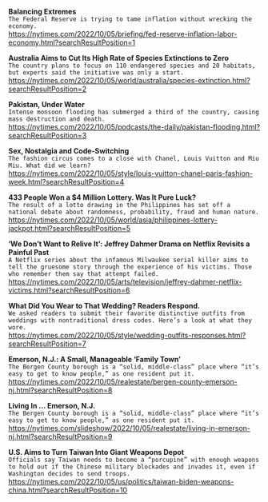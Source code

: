 **Balancing Extremes**\
`The Federal Reserve is trying to tame inflation without wrecking the economy.`\
https://nytimes.com/2022/10/05/briefing/fed-reserve-inflation-labor-economy.html?searchResultPosition=1

**Australia Aims to Cut Its High Rate of Species Extinctions to Zero**\
`The country plans to focus on 110 endangered species and 20 habitats, but experts said the initiative was only a start.`\
https://nytimes.com/2022/10/05/world/australia/species-extinction.html?searchResultPosition=2

**Pakistan, Under Water**\
`Intense monsoon flooding has submerged a third of the country, causing mass destruction and death.`\
https://nytimes.com/2022/10/05/podcasts/the-daily/pakistan-flooding.html?searchResultPosition=3

**Sex, Nostalgia and Code-Switching**\
`The fashion circus comes to a close with Chanel, Louis Vuitton and Miu Miu. What did we learn?`\
https://nytimes.com/2022/10/05/style/louis-vuitton-chanel-paris-fashion-week.html?searchResultPosition=4

**433 People Won a $4 Million Lottery. Was It Pure Luck?**\
`The result of a lotto drawing in the Philippines has set off a national debate about randomness, probability, fraud and human nature.`\
https://nytimes.com/2022/10/05/world/asia/philippines-lottery-jackpot.html?searchResultPosition=5

**‘We Don’t Want to Relive It’: Jeffrey Dahmer Drama on Netflix Revisits a Painful Past**\
`A Netflix series about the infamous Milwaukee serial killer aims to tell the gruesome story through the experience of his victims. Those who remember them say that attempt failed.`\
https://nytimes.com/2022/10/05/arts/television/jeffrey-dahmer-netflix-victims.html?searchResultPosition=6

**What Did You Wear to That Wedding? Readers Respond.**\
`We asked readers to submit their favorite distinctive outfits from weddings with nontraditional dress codes. Here’s a look at what they wore.`\
https://nytimes.com/2022/10/05/style/wedding-outfits-responses.html?searchResultPosition=7

**Emerson, N.J.: A Small, Manageable ‘Family Town’**\
`The Bergen County borough is a “solid, middle-class” place where “it’s easy to get to know people,” as one resident put it.`\
https://nytimes.com/2022/10/05/realestate/bergen-county-emerson-nj.html?searchResultPosition=8

**Living In ... Emerson, N.J.**\
`The Bergen County borough is a “solid, middle-class” place where “it’s easy to get to know people,” as one resident put it.`\
https://nytimes.com/slideshow/2022/10/05/realestate/living-in-emerson-nj.html?searchResultPosition=9

**U.S. Aims to Turn Taiwan Into Giant Weapons Depot**\
`Officials say Taiwan needs to become a “porcupine” with enough weapons to hold out if the Chinese military blockades and invades it, even if Washington decides to send troops.`\
https://nytimes.com/2022/10/05/us/politics/taiwan-biden-weapons-china.html?searchResultPosition=10

